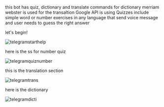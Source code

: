 this bot has quiz, dictionary and translate commands
for dictionary merriam webster is used
for the transaltion Google API is using
Quizzes include simple word or number exercises in any language that send voice message and user needs to guess the right answer

let's begin!

![telegramstarthelp](https://user-images.githubusercontent.com/33352899/168413966-af7fc7e9-1781-4109-87d8-07f1a5245638.png)

here is the ss for number quiz

![telegramquiznumber](https://user-images.githubusercontent.com/33352899/168413939-2d24a28c-15ca-4eb6-91e8-314a0dc1c986.png)

this is the translation section

![telegramtrans](https://user-images.githubusercontent.com/33352899/168413949-3ac16e5b-31d3-46ee-aeb0-89543fb6c473.png)

here is the dictionary

![telegramdicti](https://user-images.githubusercontent.com/33352899/168413958-ff8d9c34-4dc7-40cf-84d4-30bd8c6e9801.png)
